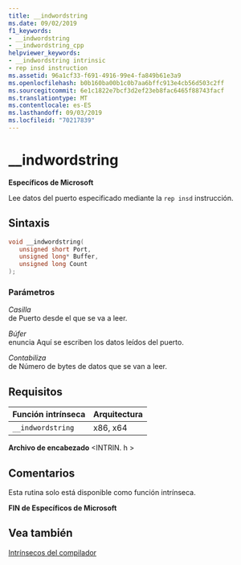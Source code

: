 ```yaml
---
title: __indwordstring
ms.date: 09/02/2019
f1_keywords:
- __indwordstring
- __indwordstring_cpp
helpviewer_keywords:
- __indwordstring intrinsic
- rep insd instruction
ms.assetid: 96a1cf33-f691-4916-99e4-fa849b61e3a9
ms.openlocfilehash: b0b160ba00b1c0b7aa6bffc913e4cb56d503c2ff
ms.sourcegitcommit: 6e1c1822e7bcf3d2ef23eb8fac6465f88743facf
ms.translationtype: MT
ms.contentlocale: es-ES
ms.lasthandoff: 09/03/2019
ms.locfileid: "70217839"
---
```

# <a name="__indwordstring"></a>__indwordstring

**Específicos de Microsoft**

Lee datos del puerto especificado mediante la `rep insd` instrucción.

## <a name="syntax"></a>Sintaxis

```C
void __indwordstring(
   unsigned short Port,
   unsigned long* Buffer,
   unsigned long Count
);
```

### <a name="parameters"></a>Parámetros

*Casilla*\
de Puerto desde el que se va a leer.

*Búfer*\
enuncia Aquí se escriben los datos leídos del puerto.

*Contabiliza*\
de Número de bytes de datos que se van a leer.

## <a name="requirements"></a>Requisitos

|Función intrínseca|Arquitectura|
|---------------|------------------|
|`__indwordstring`|x86, x64|

**Archivo de encabezado** \<INTRIN. h >

## <a name="remarks"></a>Comentarios

Esta rutina solo está disponible como función intrínseca.

**FIN de Específicos de Microsoft**

## <a name="see-also"></a>Vea también

[Intrínsecos del compilador](../intrinsics/compiler-intrinsics.md)
